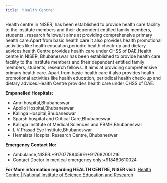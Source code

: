 ```yaml
---
title: "Health Centre"
---
```

Health centre in NISER, has been established to provide health care facility to the institute members and their dependent entitled family members, students , research fellows.It aims at providing comprehensive primary health care.Apart from basic health care it also provides health promotional activities like health education,periodic health check-up and dietary advices.health Centre provides health care under CHSS of DAE.Health centre in NISER, Bhubaneswar has been established to provide health care facility to the Institute members and their dependent entitled family members, students, research fellows. It aims at providing comprehensive primary health care. Apart from basic health care it also provides health promotional activities like health education, periodical health check-up and dietary advices.Health Centre provides health care under CHSS of DAE.

**Empanelled Hospitals:**



*   Amri hospital,Bhubaneswar
*   Apollo Hospital,Bhubaneswar
*   Kalinga Hospital,Bhubaneswar
*   Sparsh hospital and Critical Care,Bhubaneswar
*   Kalinga Institute of Medical Sciences and PBMH,Bhubaneswar
*   L V Prasad Eye Institute,Bhubaneswar
*   Hemalata Hospital Research Centre, Bhubaneswar

**Emergency Contact No:**



*   Ambulance,NISER:+917077884599/+917682001216
*   Contact Doctor in medical emergency only:+918480610024

**For More information regarding HEALTH CENTRE, NISER visit**: [Health Centre | National Institute of Science Education and Research](https://www.niser.ac.in/healthcentre/)
